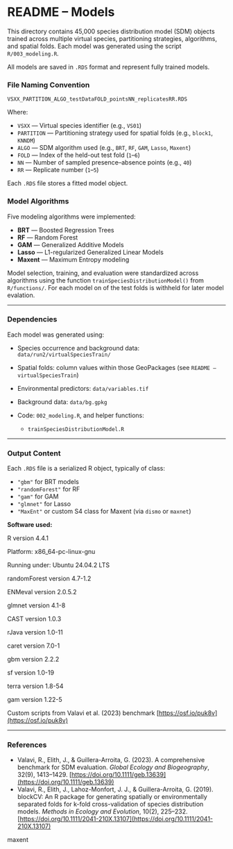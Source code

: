 # README – Models

This directory contains 45,000 species distribution model (SDM) objects trained across multiple virtual species, partitioning strategies, algorithms, and spatial folds. Each model was generated using the script `R/003_modeling.R`.

All models are saved in `.RDS` format and represent fully trained models.

### File Naming Convention

```
VSXX_PARTITION_ALGO_testDataFOLD_pointsNN_replicatesRR.RDS
```

Where:

* `VSXX` — Virtual species identifier (e.g., `VS01`)
* `PARTITION` — Partitioning strategy used for spatial folds (e.g., `block1`, `KNNDM`)
* `ALGO` — SDM algorithm used (e.g., `BRT`, `RF`, `GAM`, `Lasso`, `Maxent`)
* `FOLD` — Index of the held-out test fold (`1`–`6`)
* `NN` — Number of sampled presence–absence points (e.g., `40`)
* `RR` — Replicate number (`1`–`5`)

Each `.RDS` file stores a fitted model object.

### Model Algorithms

Five modeling algorithms were implemented:

* **BRT** — Boosted Regression Trees
* **RF** — Random Forest
* **GAM** — Generalized Additive Models
* **Lasso** — L1-regularized Generalized Linear Models
* **Maxent** — Maximum Entropy modeling

Model selection, training, and evaluation were standardized across algorithms using the function `trainSpeciesDistributionModel()` from `R/functions/`. For each model on of the test folds is withheld for later model evalation.

---

### Dependencies

Each model was generated using:

* Species occurrence and background data: `data/run2/virtualSpeciesTrain/`
* Spatial folds: column values within those GeoPackages (see `README – virtualSpeciesTrain`)
* Environmental predictors: `data/variables.tif`
* Background data: `data/bg.gpkg`
* Code: `002_modeling.R`, and helper functions:

  * `trainSpeciesDistributionModel.R`

---

### Output Content

Each `.RDS` file is a serialized R object, typically of class:

* `"gbm"` for BRT models
* `"randomForest"` for RF
* `"gam"` for GAM
* `"glmnet"` for Lasso
* `"MaxEnt"` or custom S4 class for Maxent (via `dismo` or `maxnet`)


**Software used:**

R version 4.4.1

Platform: x86_64-pc-linux-gnu

Running under: Ubuntu 24.04.2 LTS

randomForest version 4.7-1.2 

ENMeval version 2.0.5.2

glmnet version 4.1-8

CAST version 1.0.3

rJava version 1.0-11

caret version 7.0-1

gbm version 2.2.2

sf version 1.0-19

terra version 1.8-54

gam version 1.22-5       

Custom scripts from Valavi et al. (2023) benchmark [https://osf.io/puk8v](https://osf.io/puk8v)

---

### References

* Valavi, R., Elith, J., & Guillera-Arroita, G. (2023). A comprehensive benchmark for SDM evaluation. *Global Ecology and Biogeography*, 32(9), 1413–1429. [https://doi.org/10.1111/geb.13639](https://doi.org/10.1111/geb.13639)
* Valavi, R., Elith, J., Lahoz-Monfort, J. J., & Guillera-Arroita, G. (2019). blockCV: An R package for generating spatially or environmentally separated folds for k-fold cross-validation of species distribution models. *Methods in Ecology and Evolution*, 10(2), 225–232. [https://doi.org/10.1111/2041-210X.13107](https://doi.org/10.1111/2041-210X.13107)


maxent